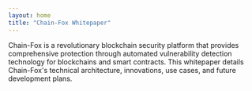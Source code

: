 ```yaml
---
layout: home
title: "Chain-Fox Whitepaper"
---
```


Chain-Fox is a revolutionary blockchain security platform that provides comprehensive protection through automated vulnerability detection technology for blockchains and smart contracts. This whitepaper details Chain-Fox's technical architecture, innovations, use cases, and future development plans.
